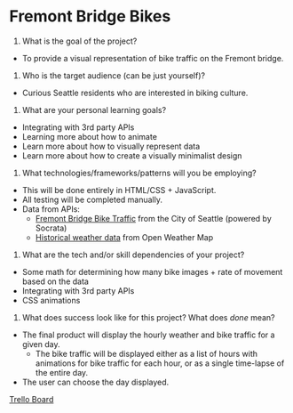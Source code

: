 # Fremont Bridge Bikes #

1. What is the goal of the project?
  - To provide a visual representation of bike traffic on the Fremont bridge.
1.  Who is the target audience (can be just yourself)?
  - Curious Seattle residents who are interested in biking culture.
1. What are your personal learning goals?
  - Integrating with 3rd party APIs
  - Learning more about how to animate
  - Learn more about how to visually represent data
  - Learn more about how to create a visually minimalist design
1. What technologies/frameworks/patterns will you be employing?
  - This will be done entirely in HTML/CSS + JavaScript.
  - All testing will be completed manually.
  - Data from APIs:
    - [Fremont Bridge Bike Traffic](https://data.seattle.gov/resource/65db-xm6k.json) from the City of Seattle (powered by Socrata)
    - [Historical weather data](http://openweathermap.org/history) from Open Weather Map
1. What are the tech and/or skill dependencies of your project?
  - Some math for determining how many bike images + rate of movement based on the data
  - Integrating with 3rd party APIs
  - CSS animations
1. What does success look like for this project? What does _done_ mean?
  - The final product will display the hourly weather and bike traffic for a given day.
    - The bike traffic will be displayed either as a list of hours with animations for bike traffic for each hour, or as a single time-lapse of the entire day.
  - The user can choose the day displayed.

[Trello Board](https://trello.com/b/6TRsQrTE/ashley-break-project)
